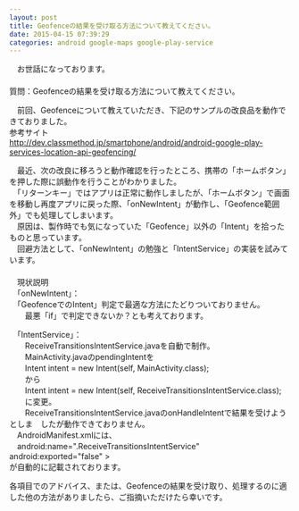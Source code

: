 ```yaml
---
layout: post
title: Geofenceの結果を受け取る方法について教えてください。
date: 2015-04-15 07:39:29
categories: android google-maps google-play-service
---
```

<p>　お世話になっております。<br>
　<br>
質問：Geofenceの結果を受け取る方法について教えてください。</p>

<p>　前回、Geofenceについて教えていただき、下記のサンプルの改良品を動作できておりました。<br>
参考サイト<br>
<a href="http://dev.classmethod.jp/smartphone/android/android-google-play-services-location-api-geofencing/" rel="nofollow">http://dev.classmethod.jp/smartphone/android/android-google-play-services-location-api-geofencing/</a></p>

<p>　最近、次の改良に移ろうと動作確認を行ったところ、携帯の「ホームボタン」を押した際に誤動作を行うことがわかりました。<br>
　「リターンキー」ではアプリは正常に動作しましたが、「ホームボタン」で画面を移動し再度アプリに戻った際、「onNewIntent」が動作し、「Geofence範囲外」でも処理してしまいます。<br>
　原因は、製作時でも気になっていた「Geofence」以外の「Intent」を拾ったものと思っています。<br>
　回避方法として、「onNewIntent」の勉強と「IntentService」の実装を試みています。<br>
　<br>
　現状説明<br>
　「onNewIntent」：<br>
　「GeofenceでのIntent」判定で最適な方法にたどりついておりません。<br>
　　最悪「if」で判定できないか？とも考えております。</p>

<p>　「IntentService」：<br>
　　ReceiveTransitionsIntentService.javaを自動で制作。<br>
　　MainActivity.javaのpendingIntentを<br>
　　Intent intent = new Intent(self, MainActivity.class);<br>
　　から<br>
　　Intent intent = new Intent(self, ReceiveTransitionsIntentService.class);<br>
　　に変更。<br>
　　ReceiveTransitionsIntentService.javaのonHandleIntentで結果を受けようとしま　したが動作できておりません。<br>
　AndroidManifest.xmlには、<br>
　android:name=".ReceiveTransitionsIntentService"<br>
  android:exported="false" ><br>
が自動的に記載されております。</p>

<p>各項目でのアドバイス、または、Geofenceの結果を受け取り、処理するのに適した他の方法がありましたら、ご指摘いただけたら幸いです。</p>
